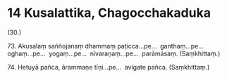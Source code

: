 # 14 Kusalattika, Chagocchakaduka

(30.)

73\. Akusalaṃ saññojanaṃ dhammaṃ paṭicca…pe…  ganthaṃ…pe…  oghaṃ…pe…  yogaṃ…pe…  nīvaraṇaṃ…pe…  parāmāsaṃ. (Saṃkhittaṃ.)

74\. Hetuyā pañca, ārammaṇe tīṇi…pe…  avigate pañca. (Saṃkhittaṃ.)
